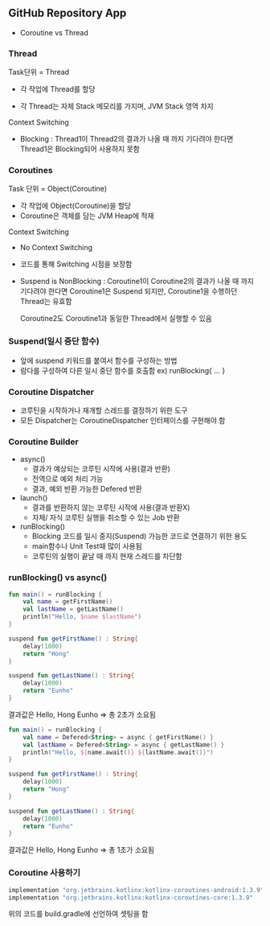 ## GitHub Repository App

- Coroutine vs Thread

### Thread

Task단위 = Thread

- 각 작업에 Thread를 할당

- 각 Thread는 자체 Stack 메모리를 가지며, JVM Stack 영역 차지

Context Switching

- Blocking : Thread1이 Thread2의 결과가 나올 때 까지 기다려야 한다면 Thread1은 Blocking되어 사용하지 못함



### Coroutines

Task 단위 = Object(Coroutine)

- 각 작업에 Object(Coroutine)을 할당
- Coroutine은 객체를 담는 JVM Heap에 적재

Context Switching

- No Context Switching

- 코드를 통해 Switching 시점을 보장함

- Suspend is NonBlocking : Coroutine1이 Coroutine2의 결과가 나올 때 까지 기다려야 한다면 Coroutine1은 Suspend 되지만, Coroutine1을 수행하던 Thread는 유효함

  Coroutine2도 Coroutine1과 동일한 Thread에서 실행할 수 있음

### Suspend(일시 중단 함수)

- 앞에 suspend 키워드를 붙여서 함수를 구성하는 방법
- 람다를 구성하여 다른 일시 중단 함수를 호출함 ex) runBlocking{ ... }



### Coroutine Dispatcher

- 코루틴을 시작하거나 재개할 스레드를 결정하기 위한 도구
- 모든 Dispatcher는 CoroutineDispatcher 인터페이스를 구현해야 함



### Coroutine Builder

- async()
  - 결과가 예상되는 코루틴 시작에 사용(결과 반환)
  - 전역으로 예외 처리 가능
  - 결과, 예외 반환 가능한 Defered<T> 반환
- launch()
  - 결과를 반환하지 않는 코루틴 시작에 사용(결과 반환X)
  - 자체/ 자식 코루틴 실행을 취소할 수 있는 Job 반환
- runBlocking()
  - Blocking 코드를 일시 중지(Suspend) 가능한 코드로 연결하기 위한 용도
  - main함수나 Unit Test때 많이 사용됨
  - 코루틴의 실행이 끝날 때 까지 현재 스레드를 차단함



### runBlocking() vs async()

```kotlin
fun main() = runBlocking {
	val name = getFirstName()
	val lastName = getLastName()
	println("Hello, $name $lastName")
}

suspend fun getFirstName() : String{
	delay(1000)
	return "Hong"
}

suspend fun getLastName() : String{
	delay(1000)
	return "Eunho"
}
```

결과값은 Hello, Hong Eunho => 총 2초가 소요됨



```kotlin
fun main() = runBlocking {
	val name = Defered<String> = async { getFirstName() }
	val lastName = Defered<String> = async { getLastName() }
	println("Hello, ${name.await()} ${lastName.await()}")
}

suspend fun getFirstName() : String{
	delay(1000)
	return "Hong"
}

suspend fun getLastName() : String{
	delay(1000)
	return "Eunho"
}
```

결과값은 Hello, Hong Eunho => 총 1초가 소요됨



### Coroutine 사용하기

```kotlin
implementation "org.jetbrains.kotlinx:kotlinx-coroutines-android:1.3.9"
implementation "org.jetbrains.kotlinx:kotlinx-coroutines-core:1.3.9"
```

위의  코드를 build.gradle에 선언하여 셋팅을 함

